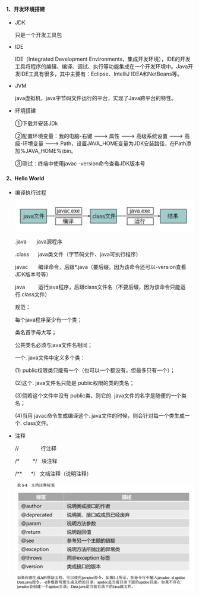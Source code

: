 #### 1、开发环境搭建

- JDK
  
  只是一个开发工具包

- IDE
  
  IDE（Integrated Development Environments，集成开发环境），IDE的开发工具将程序的编辑、编译、调试、执行等功能集成在一个开发环境中。Java开发IDE工具有很多，其中主要有：Eclipse、IntelliJ IDEA和NetBeans等。 

- JVM
  
  java虚拟机，java字节码文件运行的平台，实现了Java跨平台的特性。

- 环境搭建
  
  ①下载并安装JDk  
  
  ②配置环境变量：我的电脑-右键 ---> 属性 ---> 高级系统设置 ---> 高级-环境变量 ---> Path，设置JAVA_HOME变量为JDK安装路径，在Path添加%JAVA_HOME%\bin。
  
  ③测试：终端中使用javac -version命令查看JDK版本号

#### 2、Hello World

- 编译执行过程
  
  ![屏幕快照 2019-01-01 下午3.07.38.png](../../images/006evuW4gy1g8y33udgaaj313606m0vm.jpg)
  
  .java       java源程序
  
  .class      java类文件（字节码文件、java可执行程序）
  
  javac       编译命令，后跟*.java（要后缀，因为该命令还可以-version查看JDK版本号等）
  
  java         运行java程序，后跟class文件名（不要后缀，因为该命令只能运行.class文件）
  
  规范：
  
  每个java程序至少有一个类；
  
  类名首字母大写；
  
  公共类名必须与java文件名相同；
  
  一个. java文件中定义多个类：
  
  (1) public权限类只能有一个（也可以一个都没有，但最多只有一个）；
  
  (2)这个. java文件名只能是 public权限的类的类名；
  
  (3)倘若这个文件中没有 public类，则它的. java文件的名字是随便的一个类名；
  
  (4)当用 javac命令生成编译这个. java文件的时候，则会针对每一个类生成一个. class文件。

- 注释
  
  //               行注释
  
  /*         */   块注释
  
  /**      */   文档注释（说明注释）
  
  ![019-11-1501.36.48.png](../../images/006evuW4gy1g8y39r8t4aj31g60vk1a4.jpg)
